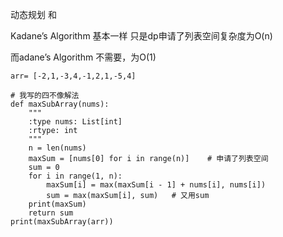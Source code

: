 动态规划  和

Kadane’s Algorithm  基本一样 只是dp申请了列表空间复杂度为O(n)

而adane’s Algorithm  不需要，为O(1)
```python3
arr= [-2,1,-3,4,-1,2,1,-5,4]

# 我写的四不像解法
def maxSubArray(nums):
    """
    :type nums: List[int]
    :rtype: int
    """
    n = len(nums)
    maxSum = [nums[0] for i in range(n)]    # 申请了列表空间
    sum = 0
    for i in range(1, n):
        maxSum[i] = max(maxSum[i - 1] + nums[i], nums[i])
        sum = max(maxSum[i], sum)   # 又用sum
    print(maxSum)
    return sum
print(maxSubArray(arr))
```
